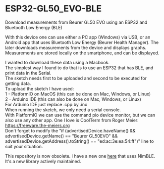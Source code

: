 # ESP32-GL50_EVO-BLE
Download measurements from Beurer GL50 EVO using an ESP32 and Bluetooth Low Energy (BLE)  
  
With this device one can use either a PC app (Windows) via USB, or an Android app that uses Bluetooth Low Energy (Beurer Health Manager).
The later downloads measurements from the device and displays graphs. Measurements are stored locally on the smartphone, and can be displayed.  
  
I wanted to download these data using a Macbook.  
The simplest way I found to do that is to use an ESP32 that has BLE, and print data in the Serial.  
The sketch needs first to be uploaded and second to be executed for getting data.  
To upload the sketch I have used:  
1 - PlatformIO on MacOS (this can be done on Mac, Windows, or Linux)  
2 - Arduino IDE (this can also be done on Mac, Windows, or Linux)  
For Arduino IDE just replace .cpp by .ino  
When running the sketch, we only need a serial console.  
With PlatformIO we can use the command pio device monitor, but we can also use any other app. One I love is CoolTerm from Roger Meier:
https://freeware.the-meiers.org  
Don't forget to modify the "if (advertisedDevice.haveName() && advertisedDevice.getName() == "Beurer GL50EVO" && advertisedDevice.getAddress().toString() == "ed:ac:3e:ea:54:ff")" line to suit your situation.  

This repository is now obsolete. I have a new one [here](https://github.com/N0ury/ESP32-GL50_EVO-NimBLE) that uses NimBLE.
It's a new library actively maintained.
